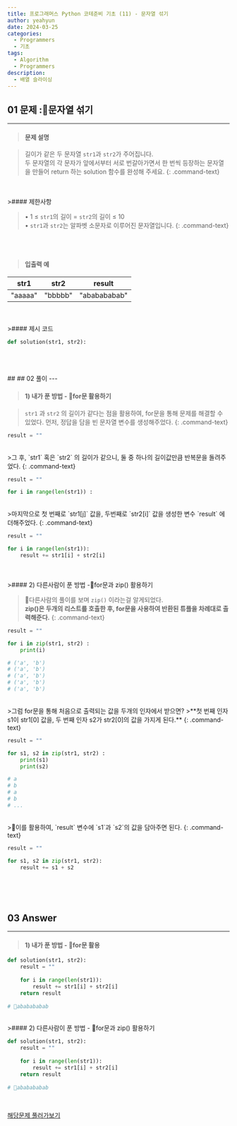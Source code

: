 ```yaml
---
title: 프로그래머스 Python 코테준비 기초 (11) - 문자열 섞기
author: yeahyun
date: 2024-03-25
categories:
  - Programmers
  - 기초
tags:
  - Algorithm
  - Programmers
description:
  - 배열 슬라이싱
---
```

## 01 문제 :문자열 섞기

---
>#### 문제 설명

>길이가 같은 두 문자열 `str1`과 `str2`가 주어집니다.  
>두 문자열의 각 문자가 앞에서부터 서로 번갈아가면서 한 번씩 등장하는 문자열을 만들어 return 하는 solution 함수를 완성해 주세요.
{: .command-text}

<BR>
<BR>
>#### 제한사항

>• 1 ≤ `str1`의 길이 = `str2`의 길이 ≤ 10  
>• `str1`과 `str2`는 알파벳 소문자로 이루어진 문자열입니다.
{: .command-text}
<BR>
<BR>

>#### 입출력 예

|str1|str2|result|
|---|---|---|
|"aaaaa"|"bbbbb"|"ababababab"|

<BR>

<br>
>#### 제시 코드

```python
def solution(str1, str2):
```

<br>
<br>
<BR>
## ## 02 풀이 
---

>#### 1) 내가 푼 방법 - for문 활용하기

>`str1` 과 `str2` 의 길이가 같다는 점을 활용하여, for문을 통해 문제를 해결할 수 있었다.
>먼저, 정답을 담을 빈 문자열 변수를 생성해주었다.
{: .command-text}

```python
result = ""
```

<br>
>그 후, `str1` 혹은 `str2` 의 길이가 같으니, 둘 중 하나의 길이값만큼 반복문을 돌려주었다.
{: .command-text}

```python
result = ""

for i in range(len(str1)) :
```

<br>
>마지막으로 첫 번째로 `str1[j]` 값을, 두번째로 `str2[i]` 값을 생성한 변수 `result` 에 더해주었다.
{: .command-text}

```python
result = ""

for i in range(len(str1)):
	result += str1[i] + str2[i]
```

<br>
<br>
>#### 2) 다른사람이 푼 방법 -for문과 zip() 활용하기

>다른사람의 풀이를 보며 `zip()` 이라는걸 알게되었다.  
>**zip()은 두개의 리스트를 호출한 후, for문을 사용하여 반환된 튜플을 차례대로 출력해준다.**
{: .command-text}

```python
result = ""

for i in zip(str1, str2) :
	print(i)

# ('a', 'b')
# ('a', 'b')
# ('a', 'b')
# ('a', 'b')
# ('a', 'b')
```

<br>
>그럼 for문을 통해 처음으로 출력되는 값을 두개의 인자에서 받으면?
>**첫 번째 인자 s1이 str1[0] 값을, 두 번째 인자 s2가 str2[0]의 값을 가지게 된다.** 
{: .command-text}

```python
result = ""

for s1, s2 in zip(str1, str2) :
	print(s1)
	print(s2)

# a
# b
# a
# b
# ...
```

<br>
>이를 활용하여, `result` 변수에 `s1`과 `s2`의 값을 담아주면 된다.
{: .command-text}

```python
result = ""

for s1, s2 in zip(str1, str2):  
    result += s1 + s2
```
<br>
<br>
<br>

## 03 Answer
---
>#### 1) 내가 푼 방법 - for문 활용

```python
def solution(str1, str2):
    result = ""
    
    for i in range(len(str1)):
        result += str1[i] + str2[i]
    return result
    
# ababababab
```

<br>
>#### 2) 다른사람이 푼 방법 - for문과 zip() 활용하기

```python
def solution(str1, str2):
    result = ""
    
    for i in range(len(str1)):
        result += str1[i] + str2[i]
    return result
    
# ababababab
```


<br>


[해당문제 풀러가보기](https://school.programmers.co.kr/learn/courses/30/lessons/181942)